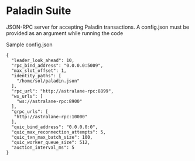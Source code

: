 # Paladin Suite

JSON-RPC server for accepting Paladin transactions.
A config.json must be provided as an argument while running the code

Sample config.json
```
{
  "leader_look_ahead": 10,
  "rpc_bind_address": "0.0.0.0:5009",
  "max_slot_offset": 1,
  "identity_paths": [
    "/home/sol/paladin.json"
  ],
  "rpc_url": "http://astralane-rpc:8899",
  "ws_urls": [
    "ws://astralane-rpc:8900"
  ],
  "grpc_urls": [
   "http://astralane-rpc:10000"
  ],
  "quic_bind_address": "0.0.0.0:0",
  "quic_max_reconnection_attempts": 5,
  "quic_txn_max_batch_size": 100,
  "quic_worker_queue_size": 512,
  "auction_interval_ms": 5
}
```
